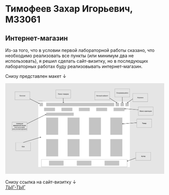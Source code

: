 # Тимофеев Захар Игорьевич, М33061
## Интернет-магазин
Из-за того, что в условии первой лабораторной работы сказано, что необходимо реализовать все пункты (или минимум два не использовать), я решил сделать сайт-визитку, но в последующих лабораторных работах буду реализовывать интернет-магазин.  

Снизу представлен макет ↓

<code>![layout](/img/layout.png "Макет сайта")</code>

Снизу ссылка на сайт-визитку ↓  
[*ТЫГ-ТЫГ*](https://zahar01.github.io/WEB-programming/)  
